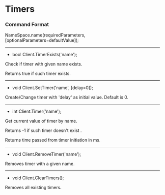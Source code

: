 # Timers

### Command Format

NameSpace.name(requiredParameters, [optionalParameters=defaultValue]);

***

- bool Client.TimerExists('name');

Check if timer with given name exists.

Returns true if such timer exists.
***

- void Client.SetTimer('name', [delay=0]);

Create/Change timer with 'delay' as initial value. Default is 0.

***

- int Client.Timer('name');

Get current value of timer by name.

Returns -1 if such timer doesn't exist .

Returns time passed from timer initiation in ms.

***

- void Client.RemoveTimer('name');

Removes timer with a given name.

***

- void Client.ClearTimers();

Removes all existing timers.
